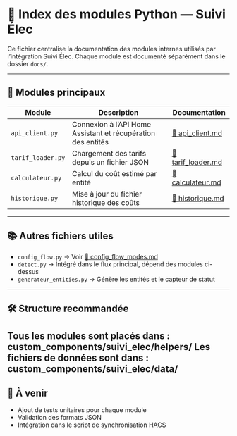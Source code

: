 # 🧩 Index des modules Python — Suivi Élec

Ce fichier centralise la documentation des modules internes utilisés par l’intégration Suivi Élec. Chaque module est documenté séparément dans le dossier `docs/`.

---

## 🔧 Modules principaux

| Module | Description | Documentation |
|--------|-------------|----------------|
| `api_client.py` | Connexion à l’API Home Assistant et récupération des entités | [📄 api_client.md](api_client.md) |
| `tarif_loader.py` | Chargement des tarifs depuis un fichier JSON | [📄 tarif_loader.md](tarif_loader.md) |
| `calculateur.py` | Calcul du coût estimé par entité | [📄 calculateur.md](calculateur.md) |
| `historique.py` | Mise à jour du fichier historique des coûts | [📄 historique.md](historique.md) |

---

## 📚 Autres fichiers utiles

- `config_flow.py` → Voir [📄 config_flow_modes.md](config_flow_modes.md)
- `detect.py` → Intégré dans le flux principal, dépend des modules ci-dessus
- `generateur_entities.py` → Génère les entités et le capteur de statut

---

## 🛠️ Structure recommandée

Tous les modules sont placés dans :
custom_components/suivi_elec/helpers/
Les fichiers de données sont dans :
custom_components/suivi_elec/data/
---

## 📌 À venir

- Ajout de tests unitaires pour chaque module
- Validation des formats JSON
- Intégration dans le script de synchronisation HACS
